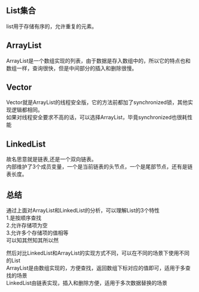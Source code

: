 ## List集合
list用于存储有序的，允许重复的元素。
## ArrayList
ArrayList是一个数组实现的列表，由于数据是存入数组中的，所以它的特点也和数组一样，查询很快，但是中间部分的插入和删除很慢。
## Vector
Vector就是ArrayList的线程安全版，它的方法前都加了synchronized锁，其他实现逻辑都相同。 <br>
如果对线程安全要求不高的话，可以选择ArrayList，毕竟synchronized也很耗性能
## LinkedList
故名思意就是链表,还是一个双向链表。<br>
内部维护了3个成员变量，一个是当前链表的头节点，一个是尾部节点，还有是链表长度。
## 总结
通过上面对ArrayList和LinkedList的分析，可以理解List的3个特性 <br>
1.是按顺序查找 <br>
2.允许存储项为空 <br>
3.允许多个存储项的值相等 <br>
可以知其然知其所以然<br>

然后对比LinkedList和ArrayList的实现方式不同，可以在不同的场景下使用不同的List <br>
ArrayList是由数组实现的，方便查找，返回数组下标对应的值即可，适用于多查找的场景 <br>
LinkedList由链表实现，插入和删除方便，适用于多次数据替换的场景<br>